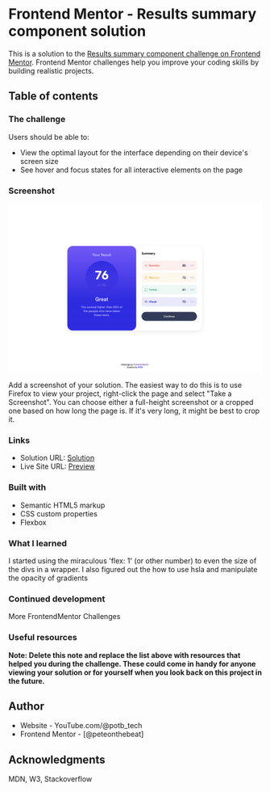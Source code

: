 # Frontend Mentor - Results summary component solution

This is a solution to the [Results summary component challenge on Frontend Mentor](https://www.frontendmentor.io/challenges/results-summary-component-CE_K6s0maV). Frontend Mentor challenges help you improve your coding skills by building realistic projects. 

## Table of contents

### The challenge

Users should be able to:

- View the optimal layout for the interface depending on their device's screen size
- See hover and focus states for all interactive elements on the page

### Screenshot
![](./screenshot_desktop.png)


Add a screenshot of your solution. The easiest way to do this is to use Firefox to view your project, right-click the page and select "Take a Screenshot". You can choose either a full-height screenshot or a cropped one based on how long the page is. If it's very long, it might be best to crop it.


### Links

- Solution URL: [Solution](https://github.com/Peteonthebeat/Result-Summary-Component.git)
- Live Site URL: [Preview](https://peteonthebeat.github.io/Result-Summary-Component/)

### Built with

- Semantic HTML5 markup
- CSS custom properties
- Flexbox


### What I learned

I started using the miraculous 'flex: 1' (or other number) to even the size of the divs in a wrapper. I also figured out the how to use hsla and manipulate the opacity of gradients


### Continued development

More FrontendMentor Challenges

### Useful resources

**Note: Delete this note and replace the list above with resources that helped you during the challenge. These could come in handy for anyone viewing your solution or for yourself when you look back on this project in the future.**

## Author

- Website - YouTube.com/@potb_tech
- Frontend Mentor - [@peteonthebeat]

## Acknowledgments
MDN, W3, Stackoverflow
